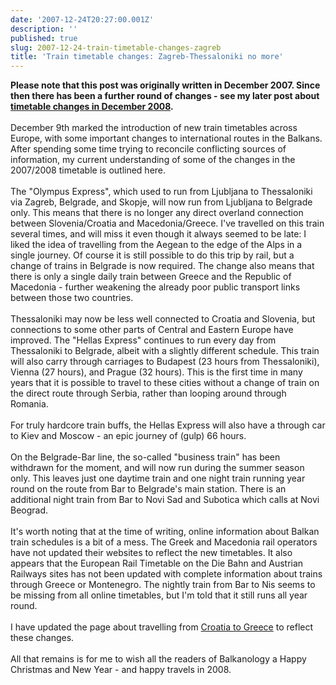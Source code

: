 ```yaml
---
date: '2007-12-24T20:27:00.001Z'
description: ''
published: true
slug: 2007-12-24-train-timetable-changes-zagreb
title: 'Train timetable changes: Zagreb-Thessaloniki no more'
---
```


<span style="font-weight: bold;">Please note that this post was originally written in December 2007. Since then there has been a further round of changes - see my later post about <a href="http://www.balkanology.com/blog/2008/11/train-timetable-changes-in-balkans.html">timetable changes in December 2008</a>.</span><br /><br />December 9th marked the introduction of new train timetables across Europe, with some important changes to international routes in the Balkans. After spending some time trying to reconcile conflicting sources of information, my current understanding of some of the changes in the 2007/2008 timetable is outlined here.<br /><br />The "Olympus Express", which used to run from Ljubljana to Thessaloniki via Zagreb, Belgrade, and Skopje, will now run from Ljubljana to Belgrade only. This means that there is no longer any direct overland connection between Slovenia/Croatia and Macedonia/Greece. I've travelled on this train several times, and will miss it even though it always seemed to be late: I liked the idea of travelling from the Aegean to the edge of the Alps in a single journey. Of course it is still possible to do this trip by rail, but a change of trains in Belgrade is now required. The change also means that there is only a single daily train between Greece and the Republic of Macedonia - further weakening the already poor public transport links between those two countries.<br /><br />Thessaloniki may now be less well connected to Croatia and Slovenia, but connections to some other parts of Central and Eastern Europe have improved. The "Hellas Express" continues to run every day from Thessaloniki to Belgrade, albeit with a slightly different schedule. This train will also carry through carriages to Budapest (23 hours from Thessaloniki), Vienna (27 hours), and Prague (32 hours). This is the first time in many years that it is possible to travel to these cities without a change of train on the direct route through Serbia, rather than looping around through Romania.<br /><br />For truly hardcore train buffs, the Hellas Express will also have a through car to Kiev and Moscow - an epic journey of (gulp) 66 hours.<br /><br />On the Belgrade-Bar line, the so-called "business train" has been withdrawn for the moment, and will now run during the summer season only. This leaves just one daytime train and one night train running year round on the route from Bar to Belgrade's main station. There is an additional night train from Bar to Novi Sad and Subotica which calls at Novi Beograd.<br /><br />It's worth noting that at the time of writing, online information about Balkan train schedules is a bit of a mess. The Greek and Macedonia rail operators have not updated their websites to reflect the new timetables. It also appears that the European Rail Timetable on the Die Bahn and Austrian Railways sites has not been updated with complete information about trains through Greece or Montenegro. The nightly train from Bar to Nis seems to be missing from all online timetables, but I'm told that it still runs all year round.<br /><br />I have updated the page about travelling from <a href="http://www.balkanology.com/overview/article_croatia_to_greece.html">Croatia to Greece</a> to reflect these changes.<br /><br />All that remains is for me to wish all the readers of Balkanology a Happy Christmas and New Year - and happy travels in 2008.